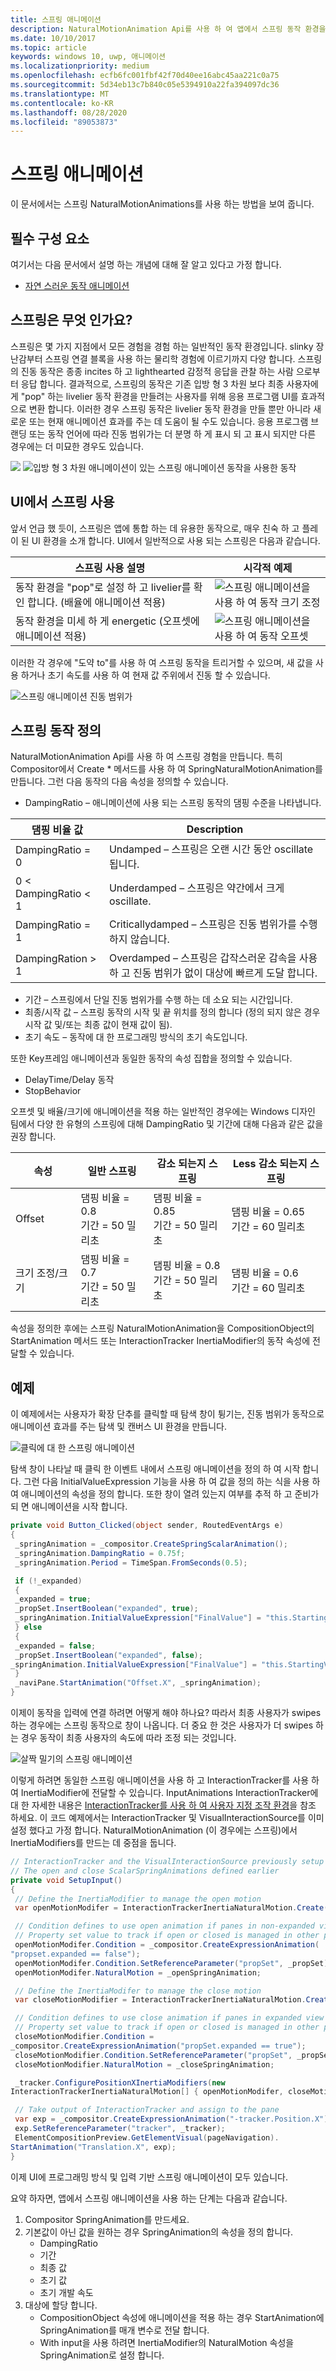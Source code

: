 ```yaml
---
title: 스프링 애니메이션
description: NaturalMotionAnimation Api를 사용 하 여 앱에서 스프링 동작 환경을 만드는 방법에 대해 알아봅니다.
ms.date: 10/10/2017
ms.topic: article
keywords: windows 10, uwp, 애니메이션
ms.localizationpriority: medium
ms.openlocfilehash: ecfb6fc001fbf42f70d40ee16abc45aa221c0a75
ms.sourcegitcommit: 5d34eb13c7b840c05e5394910a22fa394097dc36
ms.translationtype: MT
ms.contentlocale: ko-KR
ms.lasthandoff: 08/28/2020
ms.locfileid: "89053873"
---
```

# <a name="spring-animations"></a>스프링 애니메이션

이 문서에서는 스프링 NaturalMotionAnimations를 사용 하는 방법을 보여 줍니다.

## <a name="prerequisites"></a>필수 구성 요소

여기서는 다음 문서에서 설명 하는 개념에 대해 잘 알고 있다고 가정 합니다.

- [자연 스러운 동작 애니메이션](natural-animations.md)

## <a name="why-springs"></a>스프링은 무엇 인가요?

스프링은 몇 가지 지점에서 모든 경험을 경험 하는 일반적인 동작 환경입니다. slinky 장난감부터 스프링 연결 블록을 사용 하는 물리학 경험에 이르기까지 다양 합니다. 스프링의 진동 동작은 종종 incites 하 고 lighthearted 감정적 응답을 관찰 하는 사람 으로부터 응답 합니다. 결과적으로, 스프링의 동작은 기존 입방 형 3 차원 보다 최종 사용자에 게 "pop" 하는 livelier 동작 환경을 만들려는 사용자를 위해 응용 프로그램 UI를 효과적으로 변환 합니다. 이러한 경우 스프링 동작은 livelier 동작 환경을 만들 뿐만 아니라 새로운 또는 현재 애니메이션 효과를 주는 데 도움이 될 수도 있습니다. 응용 프로그램 브랜딩 또는 동작 언어에 따라 진동 범위가는 더 분명 하 게 표시 되 고 표시 되지만 다른 경우에는 더 미묘한 경우도 있습니다.

![](images/animation/offset-spring.gif)
 ![ 입방 형 3 차원 애니메이션이 있는 스프링 애니메이션 동작을 사용한 동작](images/animation/offset-cubic-bezier.gif)

## <a name="using-springs-in-your-ui"></a>UI에서 스프링 사용

앞서 언급 했 듯이, 스프링은 앱에 통합 하는 데 유용한 동작으로, 매우 친숙 하 고 플레이 된 UI 환경을 소개 합니다. UI에서 일반적으로 사용 되는 스프링은 다음과 같습니다.

| 스프링 사용 설명 | 시각적 예제 |
| ------------------------ | -------------- |
| 동작 환경을 "pop"로 설정 하 고 livelier를 확인 합니다. (배율에 애니메이션 적용) | ![스프링 애니메이션을 사용 하 여 동작 크기 조정](images/animation/scale-spring.gif) |
| 동작 환경을 미세 하 게 energetic (오프셋에 애니메이션 적용) | ![스프링 애니메이션을 사용 하 여 동작 오프셋](images/animation/offset-spring.gif) |

이러한 각 경우에 "도약 to"를 사용 하 여 스프링 동작을 트리거할 수 있으며, 새 값을 사용 하거나 초기 속도를 사용 하 여 현재 값 주위에서 진동 할 수 있습니다.

![스프링 애니메이션 진동 범위가](images/animation/spring-animation-diagram.png)

## <a name="defining-your-spring-motion"></a>스프링 동작 정의

NaturalMotionAnimation Api를 사용 하 여 스프링 경험을 만듭니다. 특히 Compositor에서 Create * 메서드를 사용 하 여 SpringNaturalMotionAnimation를 만듭니다. 그런 다음 동작의 다음 속성을 정의할 수 있습니다.

- DampingRatio – 애니메이션에 사용 되는 스프링 동작의 댐핑 수준을 나타냅니다.

| 댐핑 비율 값 | Description |
| ------------------- | ----------- |
| DampingRatio = 0 | Undamped – 스프링은 오랜 시간 동안 oscillate 됩니다. |
| 0 < DampingRatio < 1 | Underdamped – 스프링은 약간에서 크게 oscillate. |
| DampingRatio = 1 | Criticallydamped – 스프링은 진동 범위가를 수행 하지 않습니다. |
| DampingRation > 1 | Overdamped – 스프링은 갑작스러운 감속을 사용 하 고 진동 범위가 없이 대상에 빠르게 도달 합니다. |

- 기간 – 스프링에서 단일 진동 범위가를 수행 하는 데 소요 되는 시간입니다.
- 최종/시작 값 – 스프링 동작의 시작 및 끝 위치를 정의 합니다 (정의 되지 않은 경우 시작 값 및/또는 최종 값이 현재 값이 됨).
- 초기 속도 – 동작에 대 한 프로그래밍 방식의 초기 속도입니다.

또한 Key프레임 애니메이션과 동일한 동작의 속성 집합을 정의할 수 있습니다.

- DelayTime/Delay 동작
- StopBehavior

오프셋 및 배율/크기에 애니메이션을 적용 하는 일반적인 경우에는 Windows 디자인 팀에서 다양 한 유형의 스프링에 대해 DampingRatio 및 기간에 대해 다음과 같은 값을 권장 합니다.

| 속성 | 일반 스프링 | 감소 되는지 스프링 | Less 감소 되는지 스프링 |
| -------- | ------------- | --------------- | -------------------- |
| Offset | 댐핑 비율 = 0.8 <br/> 기간 = 50 밀리초 | 댐핑 비율 = 0.85 <br/> 기간 = 50 밀리초 | 댐핑 비율 = 0.65 <br/> 기간 = 60 밀리초 |
| 크기 조정/크기 | 댐핑 비율 = 0.7 <br/> 기간 = 50 밀리초 | 댐핑 비율 = 0.8 <br/> 기간 = 50 밀리초 | 댐핑 비율 = 0.6 <br/> 기간 = 60 밀리초 |

속성을 정의한 후에는 스프링 NaturalMotionAnimation을 CompositionObject의 StartAnimation 메서드 또는 InteractionTracker InertiaModifier의 동작 속성에 전달할 수 있습니다.

## <a name="example"></a>예제

이 예제에서는 사용자가 확장 단추를 클릭할 때 탐색 창이 튕기는, 진동 범위가 동작으로 애니메이션 효과를 주는 탐색 및 캔버스 UI 환경을 만듭니다.

![클릭에 대 한 스프링 애니메이션](images/animation/spring-animation-on-click.gif)

탐색 창이 나타날 때 클릭 한 이벤트 내에서 스프링 애니메이션을 정의 하 여 시작 합니다. 그런 다음 InitialValueExpression 기능을 사용 하 여 값을 정의 하는 식을 사용 하 여 애니메이션의 속성을 정의 합니다. 또한 창이 열려 있는지 여부를 추적 하 고 준비가 되 면 애니메이션을 시작 합니다.

```csharp
private void Button_Clicked(object sender, RoutedEventArgs e)
{
 _springAnimation = _compositor.CreateSpringScalarAnimation();
 _springAnimation.DampingRatio = 0.75f;
 _springAnimation.Period = TimeSpan.FromSeconds(0.5);

 if (!_expanded)
 {
 _expanded = true;
 _propSet.InsertBoolean("expanded", true);
 _springAnimation.InitialValueExpression["FinalValue"] = "this.StartingValue + 250";
 } else
 {
 _expanded = false;
 _propSet.InsertBoolean("expanded", false);
_springAnimation.InitialValueExpression["FinalValue"] = "this.StartingValue - 250";
 }
 _naviPane.StartAnimation("Offset.X", _springAnimation);
}
```

이제이 동작을 입력에 연결 하려면 어떻게 해야 하나요? 따라서 최종 사용자가 swipes 하는 경우에는 스프링 동작으로 창이 나옵니다. 더 중요 한 것은 사용자가 더 swipes 하는 경우 동작이 최종 사용자의 속도에 따라 조정 되는 것입니다.

![살짝 밀기의 스프링 애니메이션](images/animation/spring-animation-on-swipe.gif)

이렇게 하려면 동일한 스프링 애니메이션을 사용 하 고 InteractionTracker를 사용 하 여 InertiaModifier에 전달할 수 있습니다. InputAnimations InteractionTracker에 대 한 자세한 내용은 [InteractionTracker를 사용 하 여 사용자 지정 조작 환경](interaction-tracker-manipulations.md)을 참조 하세요. 이 코드 예제에서는 InteractionTracker 및 VisualInteractionSource를 이미 설정 했다고 가정 합니다. NaturalMotionAnimation (이 경우에는 스프링)에서 InertiaModifiers를 만드는 데 중점을 둡니다.

```csharp
// InteractionTracker and the VisualInteractionSource previously setup
// The open and close ScalarSpringAnimations defined earlier
private void SetupInput()
{
 // Define the InertiaModifier to manage the open motion
 var openMotionModifer = InteractionTrackerInertiaNaturalMotion.Create(compositor);

 // Condition defines to use open animation if panes in non-expanded view
 // Property set value to track if open or closed is managed in other part of code
 openMotionModifer.Condition = _compositor.CreateExpressionAnimation(
"propset.expanded == false");
 openMotionModifer.Condition.SetReferenceParameter("propSet", _propSet);
 openMotionModifer.NaturalMotion = _openSpringAnimation;

 // Define the InertiaModifer to manage the close motion
 var closeMotionModifier = InteractionTrackerInertiaNaturalMotion.Create(_compositor);

 // Condition defines to use close animation if panes in expanded view
 // Property set value to track if open or closed is managed in other part of code
 closeMotionModifier.Condition = 
_compositor.CreateExpressionAnimation("propSet.expanded == true");
 closeMotionModifier.Condition.SetReferenceParameter("propSet", _propSet);
 closeMotionModifier.NaturalMotion = _closeSpringAnimation;

 _tracker.ConfigurePositionXInertiaModifiers(new 
InteractionTrackerInertiaNaturalMotion[] { openMotionModifer, closeMotionModifier});

 // Take output of InteractionTracker and assign to the pane
 var exp = _compositor.CreateExpressionAnimation("-tracker.Position.X");
 exp.SetReferenceParameter("tracker", _tracker);
 ElementCompositionPreview.GetElementVisual(pageNavigation).
StartAnimation("Translation.X", exp);
}
```

이제 UI에 프로그래밍 방식 및 입력 기반 스프링 애니메이션이 모두 있습니다.

요약 하자면, 앱에서 스프링 애니메이션을 사용 하는 단계는 다음과 같습니다.

1. Compositor SpringAnimation를 만드세요.
1. 기본값이 아닌 값을 원하는 경우 SpringAnimation의 속성을 정의 합니다.
    - DampingRatio
    - 기간
    - 최종 값
    - 초기 값
    - 초기 개발 속도
1. 대상에 할당 합니다.
    - CompositionObject 속성에 애니메이션을 적용 하는 경우 StartAnimation에 SpringAnimation를 매개 변수로 전달 합니다.
    - With input을 사용 하려면 InertiaModifier의 NaturalMotion 속성을 SpringAnimation로 설정 합니다.

